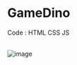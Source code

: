 <h1>GameDino</h1>
Code : HTML CSS JS
<br><br>

![image](https://github.com/ThanapatPro/Game-Dino/assets/167389419/8b7c891b-cbff-4257-a27e-0d765a3c04e6)
